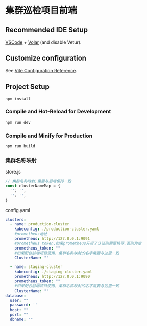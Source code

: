 # 集群巡检项目前端

## Recommended IDE Setup

[VSCode](https://code.visualstudio.com/) + [Volar](https://marketplace.visualstudio.com/items?itemName=Vue.volar) (and disable Vetur).

## Customize configuration

See [Vite Configuration Reference](https://vitejs.dev/config/).

## Project Setup

```sh
npm install
```

### Compile and Hot-Reload for Development

```sh
npm run dev
```

### Compile and Minify for Production

```sh
npm run build
```

### 集群名称映射

store.js

```js
// 集群名称映射,需要与后端保持一致
const clusterNameMap = {
  '': '',
  '': '',
}
```


config.yaml

```yaml
clusters:
  - name: production-cluster
    kubeconfig: ./production-cluster.yaml
    #prometheus地址
    prometheus: http://127.0.0.1:9091
    #prometheus token,如果prometheus开启了认证则需要填写,否则为空
    prometheus_token: ""
    #如果配合前端项目使用，集群名称映射的名字需要与这里一致
    ClusterName: ""

  - name: staging-cluster
    kubeconfig: ./staging-cluster.yaml
    prometheus: http://127.0.0.1:9090
    prometheus_token: ""
    #如果配合前端项目使用，集群名称映射的名字需要与这里一致
    ClusterName: ""
database:
  user: ""
  password: ''
  host: ""
  port: ""
  dbname: ""
```
